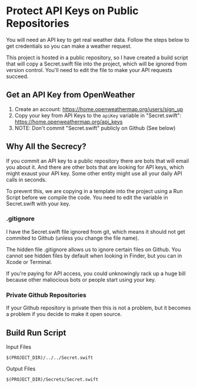 # Protect API Keys on Public Repositories

You will need an API key to get real weather data. Follow the steps below to get credentials so you can make a weather request.

This project is hosted in a public repository, so I have created a build script that will copy a Secret.swift file into the project, which will be ignored from version control. You'll need to edit the file to make your API requests succeed.

## Get an API Key from OpenWeather

1. Create an account: https://home.openweathermap.org/users/sign_up
2. Copy your key from API Keys to the `apiKey` variable in "Secret.swift": https://home.openweathermap.org/api_keys
3. NOTE: Don't commit "Secret.swift" publicly on Github (See below)

## Why All the Secrecy?

If you commit an API key to a public repository there are bots that will email you about it. And there are other bots that are looking for API keys, which might exaust your API key. Some other entity might use all your daily API calls in seconds.

To prevent this, we are copying in a template into the project using a Run Script before we compile the code. You need to edit the variable in Secret.swift with your key.

### .gitignore

I have the Secret.swift file ignored from git, which means it should not get commited to Github (unless you change the file name).

The hidden file .gitignore allows us to ignore certain files on Github. You cannot see hidden files by default when looking in Finder, but you can in Xcode or Terminal.

If you're paying for API access, you could unknowingly rack up a huge bill because other maliocious bots or people start using your key.

### Private Github Repositories

If your Github repository is private then this is not a problem, but it becomes a problem if you decide to make it open source.

## Build Run Script

Input Files
    
    $(PROJECT_DIR)/../../Secret.swift

Output Files

    $(PROJECT_DIR)/Secrets/Secret.swift
